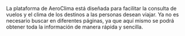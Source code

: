 La plataforma de AeroClima está diseñada para facilitar la consulta de vuelos y el clima de los destinos a las personas desean viajar. Ya no es necesario buscar en diferentes páginas, ya que aquí mismo se podrá obtener toda la información de manera rápida y sencilla.